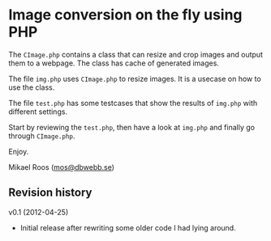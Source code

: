 Image conversion on the fly using PHP
=====================================

The `CImage.php` contains a class that can resize and crop images and output them to
a webpage. The class has cache of generated images.

The file `img.php` uses `CImage.php` to resize images. It is a usecase on how to use
the class.

The file `test.php` has some testcases that show the results of `img.php` with different
settings.

Start by reviewing the `test.php`, then have a look at `img.php` and finally go through 
`CImage.php`.

Enjoy.

Mikael Roos (mos@dbwebb.se)


Revision history
----------------

v0.1 (2012-04-25) 

* Initial release after rewriting some older code I had lying around.
